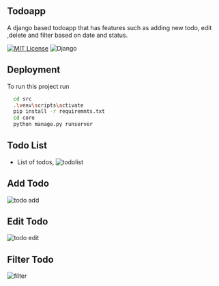 ## Todoapp
A django based todoapp that has features such as adding new todo, edit ,delete and filter based on date and status.

[![MIT License](https://img.shields.io/badge/License-MIT-green.svg)](https://choosealicense.com/licenses/mit/)
![Django](https://img.shields.io/badge/Django-092E20?style=flat&logo=django&logoColor=white)

## Deployment

To run  this project run

```bash
  cd src
  .\venv\scripts\activate
  pip install -r requiremnts.txt
  cd core
  python manage.py runserver
```

  ## Todo List
- List of todos,
![todolist](https://github.com/user-attachments/assets/8931c7ad-6933-476f-ab55-d19d55b99bc7)

## Add Todo
![todo add](https://github.com/user-attachments/assets/bdf03f7e-7aaa-4a20-bfc7-f2c2cec77f91)


## Edit Todo
![todo edit](https://github.com/user-attachments/assets/72ab4000-7228-4a65-b6d6-f45e22c9e4f6)


## Filter Todo 
![filter](https://github.com/user-attachments/assets/4588cff9-d4a4-415b-bf0e-3711e627c533)














